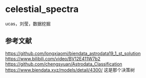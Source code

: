# celestial_spectra
ucas，刘莹，数据挖掘


## 参考文献
https://github.com/longxiaomi/biendata_astrodata19_1_st_solution
https://www.bilibili.com/video/BV12E411W7b2
https://github.com/chengsyuan/Astrodata_Classification
https://www.biendata.xyz/models/detail/4300/ 这是那个决策树
